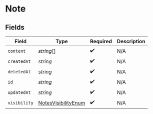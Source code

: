 # Note


## Fields

| Field                                                             | Type                                                              | Required                                                          | Description                                                       |
| ----------------------------------------------------------------- | ----------------------------------------------------------------- | ----------------------------------------------------------------- | ----------------------------------------------------------------- |
| `content`                                                         | *string*[]                                                        | :heavy_check_mark:                                                | N/A                                                               |
| `createdAt`                                                       | *string*                                                          | :heavy_check_mark:                                                | N/A                                                               |
| `deletedAt`                                                       | *string*                                                          | :heavy_check_mark:                                                | N/A                                                               |
| `id`                                                              | *string*                                                          | :heavy_check_mark:                                                | N/A                                                               |
| `updatedAt`                                                       | *string*                                                          | :heavy_check_mark:                                                | N/A                                                               |
| `visibility`                                                      | [NotesVisibilityEnum](../../models/shared/notesvisibilityenum.md) | :heavy_check_mark:                                                | N/A                                                               |